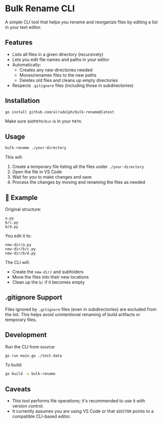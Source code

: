 # Bulk Rename CLI

A simple CLI tool that helps you rename and reorganize files by editing a list in your text editor.

## Features

* Lists all files in a given directory (recursively)
* Lets you edit file names and paths in your editor
* Automatically:
  * Creates any new directories needed
  * Moves/renames files to the new paths
  * Deletes old files and cleans up empty directories
* Respects `.gitignore` files (including those in subdirectories)

## Installation

```bash
go install github.com/alrudolph/bulk-rename@latest
```

Make sure `$GOPATH/bin` is in your `PATH`.

## Usage

```bash
bulk-rename ./your-directory
```

This will:

1. Create a temporary file listing all the files under `./your-directory`
2. Open the file in VS Code
3. Wait for you to make changes and save
4. Process the changes by moving and renaming the files as needed

## 📝 Example

Original structure:

```
a.py
b/c.py
b/d.py
```

You edit it to:

```
new-dir/a.py
new-dir/b/c.py
new-dir/b/d.py
```

The CLI will:

* Create the `new-dir/` and subfolders
* Move the files into their new locations
* Clean up the `b/` if it becomes empty

## .gitignore Support

Files ignored by `.gitignore` files (even in subdirectories) are excluded from the list. This helps avoid unintentional renaming of build artifacts or temporary files.

## Development

Run the CLI from source:

```bash
go run main.go ./test-data
```

To build:

```bash
go build -o bulk-rename
```

## Caveats

* This tool performs file operations; it's recommended to use it with version control.
* It currently assumes you are using VS Code or that `$EDITOR` points to a compatible CLI-based editor.
